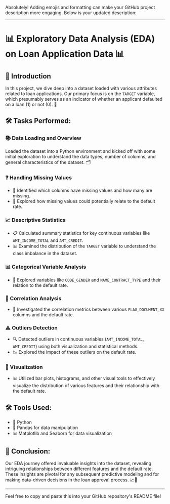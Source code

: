 Absolutely! Adding emojis and formatting can make your GitHub project description more engaging. Below is your updated description:

---

# 📊 Exploratory Data Analysis (EDA) on Loan Application Data 📊

## 🌟 Introduction
In this project, we dive deep into a dataset loaded with various attributes related to loan applications. Our primary focus is on the `TARGET` variable, which presumably serves as an indicator of whether an applicant defaulted on a loan (1) or not (0). 🎯

## 🛠 Tasks Performed:

### 📚 Data Loading and Overview 
Loaded the dataset into a Python environment and kicked off with some initial exploration to understand the data types, number of columns, and general characteristics of the dataset. 🗂️

### ❓ Handling Missing Values 
- 🔎 Identified which columns have missing values and how many are missing.
- 🤔 Explored how missing values could potentially relate to the default rate.

### 📈 Descriptive Statistics 
- 📋 Calculated summary statistics for key continuous variables like `AMT_INCOME_TOTAL` and `AMT_CREDIT`.
- 📊 Examined the distribution of the `TARGET` variable to understand the class imbalance in the dataset.

### 📊 Categorical Variable Analysis 
- 👥 Explored variables like `CODE_GENDER` and `NAME_CONTRACT_TYPE` and their relation to the default rate.

### 🤝 Correlation Analysis 
- 🧩 Investigated the correlation metrics between various `FLAG_DOCUMENT_XX` columns and the default rate.

### ⚠️ Outliers Detection 
- 🔍 Detected outliers in continuous variables (`AMT_INCOME_TOTAL`, `AMT_CREDIT`) using both visualization and statistical methods.
- 📉 Explored the impact of these outliers on the default rate.

### 🎨 Visualization 
- 📊 Utilized bar plots, histograms, and other visual tools to effectively visualize the distribution of various features and their relationship with the default rate.

## 🛠 Tools Used:
- 🐍 Python
- 🐼 Pandas for data manipulation
- 📊 Matplotlib and Seaborn for data visualization

## 🎯 Conclusion:
Our EDA journey offered invaluable insights into the dataset, revealing intriguing relationships between different features and the default rate. These insights are pivotal for any subsequent predictive modeling and for making data-driven decisions in the loan approval process. 📈🎉

---

Feel free to copy and paste this into your GitHub repository's README file!
